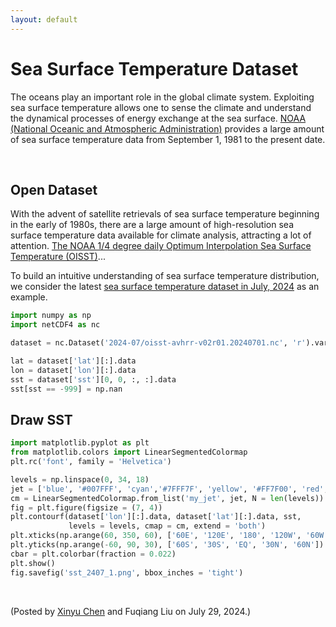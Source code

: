 ```yaml
---
layout: default
---
```


# Sea Surface Temperature Dataset

The oceans play an important role in the global climate system. Exploiting sea surface temperature allows one to sense the climate and understand the dynamical processes of energy exchange at the sea surface. [NOAA (National Oceanic and Atmospheric Administration)](https://www.ncei.noaa.gov/data/sea-surface-temperature-optimum-interpolation/v2.1/access/avhrr/) provides a large amount of sea surface temperature data from September 1, 1981 to the present date.

<br>

## Open Dataset

With the advent of satellite retrievals of sea surface temperature beginning in the early of 1980s, there are a large amount of high-resolution sea surface temperature data available for climate analysis, attracting a lot of attention. [The NOAA 1/4 degree daily Optimum Interpolation Sea Surface Temperature (OISST)](https://www.ncei.noaa.gov/products/climate-data-records/sea-surface-temperature-optimum-interpolation)...

To build an intuitive understanding of sea surface temperature distribution, we consider the latest [sea surface temperature dataset in July, 2024](https://www.ncei.noaa.gov/data/sea-surface-temperature-optimum-interpolation/v2.1/access/avhrr/202407/) as an example.

```python
import numpy as np
import netCDF4 as nc

dataset = nc.Dataset('2024-07/oisst-avhrr-v02r01.20240701.nc', 'r').variables

lat = dataset['lat'][:].data
lon = dataset['lon'][:].data
sst = dataset['sst'][0, 0, :, :].data
sst[sst == -999] = np.nan
```

## Draw SST

```python
import matplotlib.pyplot as plt
from matplotlib.colors import LinearSegmentedColormap
plt.rc('font', family = 'Helvetica')

levels = np.linspace(0, 34, 18)
jet = ['blue', '#007FFF', 'cyan','#7FFF7F', 'yellow', '#FF7F00', 'red', '#7F0000']
cm = LinearSegmentedColormap.from_list('my_jet', jet, N = len(levels))
fig = plt.figure(figsize = (7, 4))
plt.contourf(dataset['lon'][:].data, dataset['lat'][:].data, sst,
             levels = levels, cmap = cm, extend = 'both')
plt.xticks(np.arange(60, 350, 60), ['60E', '120E', '180', '120W', '60W'])
plt.yticks(np.arange(-60, 90, 30), ['60S', '30S', 'EQ', '30N', '60N'])
cbar = plt.colorbar(fraction = 0.022)
plt.show()
fig.savefig('sst_2407_1.png', bbox_inches = 'tight')
```


<br>
<p align="left">(Posted by <a href="https://xinychen.github.io/">Xinyu Chen</a> and Fuqiang Liu on July 29, 2024.)</p>
